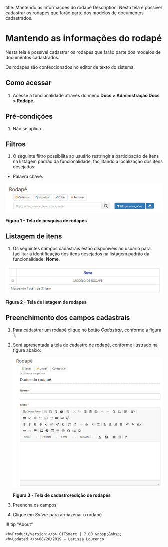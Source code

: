 title: Mantendo as informações do rodapé
Description: Nesta tela é possível cadastrar os rodapés que farão parte dos modelos de documentos cadastrados.
# Mantendo as informações do rodapé

Nesta tela é possível cadastrar os rodapés que farão parte dos modelos de documentos cadastrados.

Os rodapés são confeccionados no editor de texto do sistema.

Como acessar
----------------

1. Acesse a funcionalidade através do menu **Docs > Administração Docs > Rodapé**.

Pré-condições
----------------

1. Não se aplica.

Filtros
----------

1. O seguinte filtro possibilita ao usuário restringir a participação de itens na listagem padrão da funcionalidade, facilitando 
a localização dos itens desejados:

- Palavra chave.

![Pesquisa](images/rodape.img1.jpg)

**Figura 1 - Tela de pesquisa de rodapés**

Listagem de itens
---------------------

1. Os seguintes campos cadastrais estão disponíveis ao usuário para facilitar a identificação dos itens desejados na listagem
padrão da funcionalidade: **Nome**.

![Listagem](images/rodape.img2.jpg)

**Figura 2 - Tela de listagem de rodapés**

Preenchimento dos campos cadastrais
----------------------------------------

1. Para cadastrar um rodapé clique no botão *Cadastrar*, conforme a figura 1;

2. Será apresentada a tela de cadastro de rodapé, conforme ilustrado na figura abaixo:

    ![Cadastro](images/rodape.img3.jpg)
    
    **Figura 3 - Tela de cadastro/edição de rodapés**
    
3. Preencha os campos;

4. Clique em *Salvar* para armazenar o rodapé.

!!! tip "About"

    <b>Product/Version:</b> CITSmart | 7.00 &nbsp;&nbsp;
    <b>Updated:</b>08/20/2019 – Larissa Lourenço










